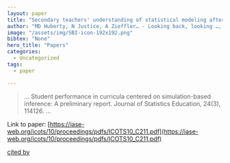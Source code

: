 ```yaml
---
layout: paper
title: "Secondary teachers' understanding of statistical modeling after teaching a simulation-based statistical inference course"
author: "MD Huberty, N Justice, A Zieffler… - Looking back, looking …, 2018 - iase-web.org"
image: "/assets/img/SBI-icon-192x192.png"
bibtex: "None"
hero_title: "Papers"
categories:
  - Uncategorized
tags:
  - paper

---
```

>… Student performance in curricula centered on simulation-based inference: A preliminary report. Journal of Statistics Education, 24(3), 114126. …

Link to paper: [https://iase-web.org/icots/10/proceedings/pdfs/ICOTS10_C211.pdf](https://iase-web.org/icots/10/proceedings/pdfs/ICOTS10_C211.pdf)

[cited by](https://scholar.google.com/scholar?cites=2316698653424791126&as_sdt=2005&sciodt=0,5&hl=en&num=20)
